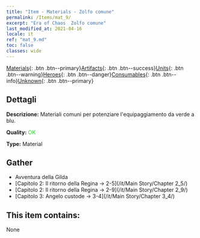 ```yaml
---
title: "Item - Materials - Zolfo comune"
permalink: /Items/mat_9/
excerpt: "Era of Chaos  Zolfo comune"
last_modified_at: 2021-04-16
locale: it
ref: "mat_9.md"
toc: false
classes: wide
---
```

 [Materials](/it/Items/){: .btn .btn--primary}[Artifacts](/it/Items/Artifacts/){: .btn .btn--success}[Units](/it/Items/Units/){: .btn .btn--warning}[Heroes](/it/Items/Heroes/){: .btn .btn--danger}[Consumables](/it/Items/Consumables/){: .btn .btn--info}[Unknown](/it/Items/Unknown/){: .btn .btn--primary}

## Dettagli
 **Descrizione:** Materiali comuni per potenziare l'equipaggiamento da verde a blu.

 **Quality:** <span style="color: #32CD32">OK</span>

 **Type:** Material

## Gather

*    Avventura della Gilda 
*    [Capitolo 2: Il ritorno della Regina -> 2-5](/it/Main Story/Chapter 2_5/) 
*    [Capitolo 2: Il ritorno della Regina -> 2-9](/it/Main Story/Chapter 2_9/) 
*    [Capitolo 3: Angelo custode -> 3-4](/it/Main Story/Chapter 3_4/) 

## This item contains:

  None

